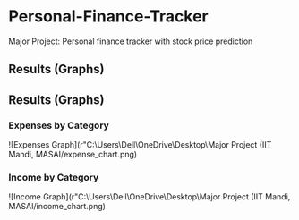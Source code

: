 # Personal-Finance-Tracker
Major Project: Personal finance tracker with stock price prediction 
## Results (Graphs)

## Results (Graphs)

### Expenses by Category
![Expenses Graph](r"C:\Users\Dell\OneDrive\Desktop\Major Project (IIT Mandi, MASAI/expense_chart.png)

### Income by Category
![Income Graph](r"C:\Users\Dell\OneDrive\Desktop\Major Project (IIT Mandi, MASAI/income_chart.png)


